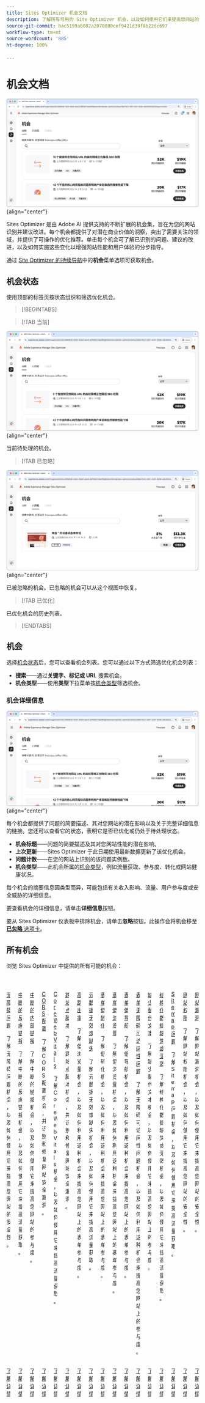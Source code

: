 ```yaml
---
title: Sites Optimizer 机会文档
description: 了解所有可用的 Site Optimizer 机会，以及如何使用它们来提高您网站的性能。
source-git-commit: bac5199a6082a2070080cef9421d39f8b22dc697
workflow-type: tm+mt
source-wordcount: '885'
ht-degree: 100%

---
```



# 机会文档

![Sites Optimizer 机会](./assets/overview/hero.png){align="center"}


Sites Optimizer 是由 Adobe AI 提供支持的不断扩展的机会集，旨在为您的网站识别并建议改进。每个机会都提供了对潜在商业价值的洞察，突出了需要关注的领域，并提供了可操作的优化推荐。单击每个机会可了解已识别的问题、建议的改进，以及如何实施这些变化以增强网站性能和用户体验的分步指导。

通过 [Site Optimizer 的持续导航](/help/documentation/basics.md#navigation)中的&#x200B;**机会**&#x200B;菜单选项可获取机会。

## 机会状态

使用顶部的标签页按状态组织和筛选优化机会。

>[!BEGINTABS]

>[!TAB 当前]

![当前机会](./assets/overview/current.png){align="center"}

当前待处理的机会。

>[!TAB 已忽略]

![已忽略的机会](./assets/overview/ignored.png){align="center"}

已被忽略的机会。已忽略的机会可以从这个视图中恢复。

>[!TAB 已优化]

已优化机会的历史列表。

>[!ENDTABS]

## 机会

选择[机会状态](#opportunity-status)后，您可以查看机会列表。您可以通过以下方式筛选优化机会列表：

* **搜索**——通过&#x200B;**关键字、标记或 URL** 搜索机会。
* **机会类型**——使用&#x200B;**类型**&#x200B;下拉菜单按[机会类型](/help/opportunity-types/overview.md)筛选机会。

### 机会详细信息

![机会详细信息](/help/documentation/opportunities/assets/overview/opportunity-details.png){align="center"}

每个机会都提供了问题的简要描述、其对您网站的潜在影响以及关于完整详细信息的链接。您还可以查看它的状态，表明它是否已优化或仍处于待处理状态。

* **机会标题**——问题的简要描述及其对您网站性能的潜在影响。
* **上次更新**——Sites Optimizer 于此日期使用最新数据更新了该优化机会。
* **问题计数**——在您的网站上识别的该问题实例数。
* **机会类型**——此机会所属的[机会类型](/help/opportunity-types/overview.md)，例如流量获取、参与度、转化或网站健康状况。

每个机会的摘要信息因类型而异，可能包括有关收入影响、流量、用户参与度或安全威胁的详细信息。

要查看机会的详细信息，请单击&#x200B;**详细信息**&#x200B;按钮。

要从 Sites Optimizer 仪表板中排除机会，请单击&#x200B;**忽略**&#x200B;按钮。此操作会将机会移至&#x200B;[**已忽略** 选项卡](#opportunity-status)。

## 所有机会

浏览 Sites Optimizer 中提供的所有可能的机会：

<!-- CARDS

* ./accessibility-issues.md
  {title=Accessibility issues}
  {image=../../assets/common/card-arrows.png} 
* ./broken-backlinks.md
  {title=Broken backlinks}
  {image=../../assets/common/card-arrows.png}
* ./broken-internal-links.md
  {title=Broken internal links}
  {image=../../assets/common/card-link.png}
* ./cors-configuration.md
  {title=CORS configuration}
  {image=../../assets/common/card-code.png}
* ./core-web-vitals.md
  {title=Core web vitals}
  {image=../../assets/common/card-performance.png}
* ./cross-site-scripting.md
  {title=Cross-site scripting}
  {image=../../assets/common/card-code.png}
* ./high-bounce-rate.md
  {title=High bounce rate}
  {image=../../assets/common/card-arrows.png}    
* ./invalid-or-missing-metadata.md
  {title=Invalid or missing metadata}
  {image=../../assets/common/card-code.png}
* ./low-conversions.md
  {title=Low conversions}
  {image=../../assets/common/card-bag.png}
* ./low-views.md
  {title=Low views}
  {image=../../assets/common/card-bag.png} 
* ./missing-alt-text.md
  {title=Missing alt text}
  {image=../../assets/common/card-arrows.png}
* ./missing-invalid-structured-data.md
  {title=Missing or invalid structured data}
  {image=../../assets/common/card-bag.png}
* ./sitemap-issues.md
  {title=Sitemap issues}
  {image=../../assets/common/card-relationship.png}
* ./website-permissions.md
  {title=Website permissions}
  {image=../../assets/common/card-people.png}
* ./website-vulnerabilities.md
  {title=Website vulnerabilities}
  {image=../../assets/common/card-puzzle.png}
  
--->
<!-- START CARDS HTML - DO NOT MODIFY BY HAND -->
<div class="columns">
    <div class="column is-half-tablet is-half-desktop is-one-third-widescreen" aria-label="Accessibility issues">
        <div class="card" style="height: 100%; display: flex; flex-direction: column; height: 100%;">
            <div class="card-image">
                <figure class="image x-is-16by9">
                    <a href="./accessibility-issues.md" title="无障碍问题" target="_blank" rel="referrer">
                        <img class="is-bordered-r-small" src="../../assets/common/card-arrows.png" alt="无障碍问题"
                             style="width: 100%; aspect-ratio: 16 / 9; object-fit: cover; overflow: hidden; display: block; margin: auto;">
                    </a>
                </figure>
            </div>
            <div class="card-content is-padded-small" style="display: flex; flex-direction: column; flex-grow: 1; justify-content: space-between;">
                <div class="top-card-content">
                    <p class="headline is-size-6 has-text-weight-bold">
                        <a href="./accessibility-issues.md" target="_blank" rel="referrer" title="无障碍问题">无障碍问题</a>
                    </p>
                    <p class="is-size-6">了解无障碍问题机会，以及如何使用它来提高您网站的安全性。</p>
                </div>
                <a href="./accessibility-issues.md" target="_blank" rel="referrer" class="spectrum-Button spectrum-Button--outline spectrum-Button--primary spectrum-Button--sizeM" style="align-self: flex-start; margin-top: 1rem;">
                    <span class="spectrum-Button-label has-no-wrap has-text-weight-bold">了解详情</span>
                </a>
            </div>
        </div>
    </div>
    <div class="column is-half-tablet is-half-desktop is-one-third-widescreen" aria-label="Broken backlinks">
        <div class="card" style="height: 100%; display: flex; flex-direction: column; height: 100%;">
            <div class="card-image">
                <figure class="image x-is-16by9">
                    <a href="./broken-backlinks.md" title="中断的反向链接" target="_blank" rel="referrer">
                        <img class="is-bordered-r-small" src="../../assets/common/card-arrows.png" alt="中断的反向链接"
                             style="width: 100%; aspect-ratio: 16 / 9; object-fit: cover; overflow: hidden; display: block; margin: auto;">
                    </a>
                </figure>
            </div>
            <div class="card-content is-padded-small" style="display: flex; flex-direction: column; flex-grow: 1; justify-content: space-between;">
                <div class="top-card-content">
                    <p class="headline is-size-6 has-text-weight-bold">
                        <a href="./broken-backlinks.md" target="_blank" rel="referrer" title="中断的反向链接">中断的反向链接</a>
                    </p>
                    <p class="is-size-6">了解中断的反向链接机会，以及如何使用它来提高流量获取。</p>
                </div>
                <a href="./broken-backlinks.md" target="_blank" rel="referrer" class="spectrum-Button spectrum-Button--outline spectrum-Button--primary spectrum-Button--sizeM" style="align-self: flex-start; margin-top: 1rem;">
                    <span class="spectrum-Button-label has-no-wrap has-text-weight-bold">了解详情</span>
                </a>
            </div>
        </div>
    </div>
    <div class="column is-half-tablet is-half-desktop is-one-third-widescreen" aria-label="Broken internal links">
        <div class="card" style="height: 100%; display: flex; flex-direction: column; height: 100%;">
            <div class="card-image">
                <figure class="image x-is-16by9">
                    <a href="./broken-internal-links.md" title="中断的内部链接" target="_blank" rel="referrer">
                        <img class="is-bordered-r-small" src="../../assets/common/card-link.png" alt="中断的内部链接"
                             style="width: 100%; aspect-ratio: 16 / 9; object-fit: cover; overflow: hidden; display: block; margin: auto;">
                    </a>
                </figure>
            </div>
            <div class="card-content is-padded-small" style="display: flex; flex-direction: column; flex-grow: 1; justify-content: space-between;">
                <div class="top-card-content">
                    <p class="headline is-size-6 has-text-weight-bold">
                        <a href="./broken-internal-links.md" target="_blank" rel="referrer" title="中断的内部链接">中断的内部链接</a>
                    </p>
                    <p class="is-size-6">了解中断的链接机会，以及如何使用它来提高您网站的参与度。</p>
                </div>
                <a href="./broken-internal-links.md" target="_blank" rel="referrer" class="spectrum-Button spectrum-Button--outline spectrum-Button--primary spectrum-Button--sizeM" style="align-self: flex-start; margin-top: 1rem;">
                    <span class="spectrum-Button-label has-no-wrap has-text-weight-bold">了解详情</span>
                </a>
            </div>
        </div>
    </div>
    <div class="column is-half-tablet is-half-desktop is-one-third-widescreen" aria-label="CORS configuration">
        <div class="card" style="height: 100%; display: flex; flex-direction: column; height: 100%;">
            <div class="card-image">
                <figure class="image x-is-16by9">
                    <a href="./cors-configuration.md" title="CORS 配置" target="_blank" rel="referrer">
                        <img class="is-bordered-r-small" src="../../assets/common/card-code.png" alt="CORS 配置"
                             style="width: 100%; aspect-ratio: 16 / 9; object-fit: cover; overflow: hidden; display: block; margin: auto;">
                    </a>
                </figure>
            </div>
            <div class="card-content is-padded-small" style="display: flex; flex-direction: column; flex-grow: 1; justify-content: space-between;">
                <div class="top-card-content">
                    <p class="headline is-size-6 has-text-weight-bold">
                        <a href="./cors-configuration.md" target="_blank" rel="referrer" title="CORS 配置">CORS 配置</a>
                    </p>
                    <p class="is-size-6">了解 CORS 配置机会，并识别和修复网站安全漏洞。</p>
                </div>
                <a href="./cors-configuration.md" target="_blank" rel="referrer" class="spectrum-Button spectrum-Button--outline spectrum-Button--primary spectrum-Button--sizeM" style="align-self: flex-start; margin-top: 1rem;">
                    <span class="spectrum-Button-label has-no-wrap has-text-weight-bold">了解详情</span>
                </a>
            </div>
        </div>
    </div>
    <div class="column is-half-tablet is-half-desktop is-one-third-widescreen" aria-label="Core web vitals">
        <div class="card" style="height: 100%; display: flex; flex-direction: column; height: 100%;">
            <div class="card-image">
                <figure class="image x-is-16by9">
                    <a href="./core-web-vitals.md" title="Core Web Vitals" target="_blank" rel="referrer">
                        <img class="is-bordered-r-small" src="../../assets/common/card-performance.png" alt="Core Web Vitals"
                             style="width: 100%; aspect-ratio: 16 / 9; object-fit: cover; overflow: hidden; display: block; margin: auto;">
                    </a>
                </figure>
            </div>
            <div class="card-content is-padded-small" style="display: flex; flex-direction: column; flex-grow: 1; justify-content: space-between;">
                <div class="top-card-content">
                    <p class="headline is-size-6 has-text-weight-bold">
                        <a href="./core-web-vitals.md" target="_blank" rel="referrer" title="Core Web Vitals">Core Web Vitals</a>
                    </p>
                    <p class="is-size-6">了解 Core Web Vitals 机会，以及如何使用它来提高流量获取。</p>
                </div>
                <a href="./core-web-vitals.md" target="_blank" rel="referrer" class="spectrum-Button spectrum-Button--outline spectrum-Button--primary spectrum-Button--sizeM" style="align-self: flex-start; margin-top: 1rem;">
                    <span class="spectrum-Button-label has-no-wrap has-text-weight-bold">了解详情</span>
                </a>
            </div>
        </div>
    </div>
    <div class="column is-half-tablet is-half-desktop is-one-third-widescreen" aria-label="Cross-site scripting">
        <div class="card" style="height: 100%; display: flex; flex-direction: column; height: 100%;">
            <div class="card-image">
                <figure class="image x-is-16by9">
                    <a href="./cross-site-scripting.md" title="跨站点脚本" target="_blank" rel="referrer">
                        <img class="is-bordered-r-small" src="../../assets/common/card-code.png" alt="跨站点脚本"
                             style="width: 100%; aspect-ratio: 16 / 9; object-fit: cover; overflow: hidden; display: block; margin: auto;">
                    </a>
                </figure>
            </div>
            <div class="card-content is-padded-small" style="display: flex; flex-direction: column; flex-grow: 1; justify-content: space-between;">
                <div class="top-card-content">
                    <p class="headline is-size-6 has-text-weight-bold">
                        <a href="./cross-site-scripting.md" target="_blank" rel="referrer" title="跨站点脚本">跨站点脚本</a>
                    </p>
                    <p class="is-size-6">了解跨站点脚本机会，并识别和修复网站安全漏洞。</p>
                </div>
                <a href="./cross-site-scripting.md" target="_blank" rel="referrer" class="spectrum-Button spectrum-Button--outline spectrum-Button--primary spectrum-Button--sizeM" style="align-self: flex-start; margin-top: 1rem;">
                    <span class="spectrum-Button-label has-no-wrap has-text-weight-bold">了解详情</span>
                </a>
            </div>
        </div>
    </div>
    <div class="column is-half-tablet is-half-desktop is-one-third-widescreen" aria-label="High bounce rate">
        <div class="card" style="height: 100%; display: flex; flex-direction: column; height: 100%;">
            <div class="card-image">
                <figure class="image x-is-16by9">
                    <a href="./high-bounce-rate.md" title="高跳出率" target="_blank" rel="referrer">
                        <img class="is-bordered-r-small" src="../../assets/common/card-arrows.png" alt="高跳出率"
                             style="width: 100%; aspect-ratio: 16 / 9; object-fit: cover; overflow: hidden; display: block; margin: auto;">
                    </a>
                </figure>
            </div>
            <div class="card-content is-padded-small" style="display: flex; flex-direction: column; flex-grow: 1; justify-content: space-between;">
                <div class="top-card-content">
                    <p class="headline is-size-6 has-text-weight-bold">
                        <a href="./high-bounce-rate.md" target="_blank" rel="referrer" title="高跳出率">高跳出率</a>
                    </p>
                    <p class="is-size-6">了解低浏览量机会，以及如何利用这种机会来提高您网站上的表单参与度。</p>
                </div>
                <a href="./high-bounce-rate.md" target="_blank" rel="referrer" class="spectrum-Button spectrum-Button--outline spectrum-Button--primary spectrum-Button--sizeM" style="align-self: flex-start; margin-top: 1rem;">
                    <span class="spectrum-Button-label has-no-wrap has-text-weight-bold">了解详情</span>
                </a>
            </div>
        </div>
    </div>
    <div class="column is-half-tablet is-half-desktop is-one-third-widescreen" aria-label="Invalid or missing metadata">
        <div class="card" style="height: 100%; display: flex; flex-direction: column; height: 100%;">
            <div class="card-image">
                <figure class="image x-is-16by9">
                    <a href="./invalid-or-missing-metadata.md" title="元数据无效或缺失" target="_blank" rel="referrer">
                        <img class="is-bordered-r-small" src="../../assets/common/card-code.png" alt="元数据无效或缺失"
                             style="width: 100%; aspect-ratio: 16 / 9; object-fit: cover; overflow: hidden; display: block; margin: auto;">
                    </a>
                </figure>
            </div>
            <div class="card-content is-padded-small" style="display: flex; flex-direction: column; flex-grow: 1; justify-content: space-between;">
                <div class="top-card-content">
                    <p class="headline is-size-6 has-text-weight-bold">
                        <a href="./invalid-or-missing-metadata.md" target="_blank" rel="referrer" title="元数据无效或缺失">元数据无效或缺失</a>
                    </p>
                    <p class="is-size-6">了解元数据无效或缺失机会，以及如何使用它来提高流量获取。</p>
                </div>
                <a href="./invalid-or-missing-metadata.md" target="_blank" rel="referrer" class="spectrum-Button spectrum-Button--outline spectrum-Button--primary spectrum-Button--sizeM" style="align-self: flex-start; margin-top: 1rem;">
                    <span class="spectrum-Button-label has-no-wrap has-text-weight-bold">了解详情</span>
                </a>
            </div>
        </div>
    </div>
<div class="column is-half-tablet is-half-desktop is-one-third-widescreen" aria-label="Forms low conversions">
        <div class="card" style="height: 100%; display: flex; flex-direction: column; height: 100%;">
            <div class="card-image">
                <figure class="image x-is-16by9">
                    <a href="./low-conversions.md" title="表单低转化" target="_blank" rel="referrer">
                        <img class="is-bordered-r-small" src="../../assets/common/card-conversion.png" alt="表单低转化"
                             style="width: 100%; aspect-ratio: 16 / 9; object-fit: cover; overflow: hidden; display: block; margin: auto;">
                    </a>
                </figure>
            </div>
            <div class="card-content is-padded-small" style="display: flex; flex-direction: column; flex-grow: 1; justify-content: space-between;">
                <div class="top-card-content">
                    <p class="headline is-size-6 has-text-weight-bold">
                        <a href="./low-conversions.md" target="_blank" rel="referrer" title="表单低转化">表单低转化</a>
                    </p>
                    <p class="is-size-6">了解低转化机会，以及如何利用这种机会来提高您网站上的表单参与度。</p>
                </div>
                <a href="./low-conversions.md" target="_blank" rel="referrer" class="spectrum-Button spectrum-Button--outline spectrum-Button--primary spectrum-Button--sizeM" style="align-self: flex-start; margin-top: 1rem;">
                    <span class="spectrum-Button-label has-no-wrap has-text-weight-bold">了解详情</span>
                </a>
            </div>
        </div>
    </div>
    <div class="column is-half-tablet is-half-desktop is-one-third-widescreen" aria-label="Forms low views">
        <div class="card" style="height: 100%; display: flex; flex-direction: column; height: 100%;">
            <div class="card-image">
                <figure class="image x-is-16by9">
                    <a href="./low-views.md" title="表单低浏览量" target="_blank" rel="referrer">
                        <img class="is-bordered-r-small" src="../../assets/common/card-conversion.png" alt="低浏览量"
                             style="width: 100%; aspect-ratio: 16 / 9; object-fit: cover; overflow: hidden; display: block; margin: auto;">
                    </a>
                </figure>
            </div>
            <div class="card-content is-padded-small" style="display: flex; flex-direction: column; flex-grow: 1; justify-content: space-between;">
                <div class="top-card-content">
                    <p class="headline is-size-6 has-text-weight-bold">
                        <a href="./low-views.md" target="_blank" rel="referrer" title="低浏览量">表单低浏览量</a>
                    </p>
                    <p class="is-size-6">了解低浏览量机会，以及如何利用这种机会来提高您网站上的表单参与度。</p>
                </div>
                <a href="./low-views.md" target="_blank" rel="referrer" class="spectrum-Button spectrum-Button--outline spectrum-Button--primary spectrum-Button--sizeM" style="align-self: flex-start; margin-top: 1rem;">
                    <span class="spectrum-Button-label has-no-wrap has-text-weight-bold">了解详情</span>
                </a>
            </div>
        </div>
    </div>
    <div class="column is-half-tablet is-half-desktop is-one-third-widescreen" aria-label="Forms low navigation">
        <div class="card" style="height: 100%; display: flex; flex-direction: column; height: 100%;">
            <div class="card-image">
                <figure class="image x-is-16by9">
                    <a href="./low-navigation.md" title="表单低导航" target="_blank" rel="referrer">
                        <img class="is-bordered-r-small" src="../../assets/common/card-conversion.png" alt="表单低导航"
                             style="width: 100%; aspect-ratio: 16 / 9; object-fit: cover; overflow: hidden; display: block; margin: auto;">
                    </a>
                </figure>
            </div>
            <div class="card-content is-padded-small" style="display: flex; flex-direction: column; flex-grow: 1; justify-content: space-between;">
                <div class="top-card-content">
                    <p class="headline is-size-6 has-text-weight-bold">
                        <a href="./low-navigation.md" target="_blank" rel="referrer" title="表单低导航">表单低导航</a>
                    </p>
                    <p class="is-size-6">了解低导航机会，以及如何利用这种机会来提高您网站上的表单参与度。</p>
                </div>
                <a href="./low-navigation.md" target="_blank" rel="referrer" class="spectrum-Button spectrum-Button--outline spectrum-Button--primary spectrum-Button--sizeM" style="align-self: flex-start; margin-top: 1rem;">
                    <span class="spectrum-Button-label has-no-wrap has-text-weight-bold">了解详情</span>
                </a>
            </div>
        </div>
    </div>
    <div class="column is-half-tablet is-half-desktop is-one-third-widescreen" aria-label="Forms low navigation">
        <div class="card" style="height: 100%; display: flex; flex-direction: column; height: 100%;">
            <div class="card-image">
                <figure class="image x-is-16by9">
                    <a href="./forms-accessibility-issues.md" title="表单无障碍可访问性问题" target="_blank" rel="referrer">
                        <img class="is-bordered-r-small" src="../../assets/common/card-arrows.png" alt="表单无障碍可访问性问题"
                             style="width: 100%; aspect-ratio: 16 / 9; object-fit: cover; overflow: hidden; display: block; margin: auto;">
                    </a>
                </figure>
            </div>
            <div class="card-content is-padded-small" style="display: flex; flex-direction: column; flex-grow: 1; justify-content: space-between;">
                <div class="top-card-content">
                    <p class="headline is-size-6 has-text-weight-bold">
                        <a href="./forms-accessibility-issues.md" target="_blank" rel="referrer" title="表单无障碍可访问性问题">表单无障碍可访问性问题</a>
                    </p>
                    <p class="is-size-6">了解无障碍可访问性问题机会，以及如何利用这种机会来提高您网站上的参与度。</p>
                </div>
                <a href="./forms-accessibility-issues.md" target="_blank" rel="referrer" class="spectrum-Button spectrum-Button--outline spectrum-Button--primary spectrum-Button--sizeM" style="align-self: flex-start; margin-top: 1rem;">
                    <span class="spectrum-Button-label has-no-wrap has-text-weight-bold">了解详情</span>
                </a>
            </div>
        </div>
    </div>
    <div class="column is-half-tablet is-half-desktop is-one-third-widescreen" aria-label="Missing alt text">
        <div class="card" style="height: 100%; display: flex; flex-direction: column; height: 100%;">
            <div class="card-image">
                <figure class="image x-is-16by9">
                    <a href="./missing-alt-text.md" title="缺少替代文本" target="_blank" rel="referrer">
                        <img class="is-bordered-r-small" src="../../assets/common/card-arrows.png" alt="缺少替代文本"
                             style="width: 100%; aspect-ratio: 16 / 9; object-fit: cover; overflow: hidden; display: block; margin: auto;">
                    </a>
                </figure>
            </div>
            <div class="card-content is-padded-small" style="display: flex; flex-direction: column; flex-grow: 1; justify-content: space-between;">
                <div class="top-card-content">
                    <p class="headline is-size-6 has-text-weight-bold">
                        <a href="./missing-alt-text.md" target="_blank" rel="referrer" title="缺少替代文本">缺少替代文本</a>
                    </p>
                    <p class="is-size-6">了解缺少替代文本机会，以及如何使用它来提高您网站上的参与度。</p>
                </div>
                <a href="./missing-alt-text.md" target="_blank" rel="referrer" class="spectrum-Button spectrum-Button--outline spectrum-Button--primary spectrum-Button--sizeM" style="align-self: flex-start; margin-top: 1rem;">
                    <span class="spectrum-Button-label has-no-wrap has-text-weight-bold">了解详情</span>
                </a>
            </div>
        </div>
    </div>
    <div class="column is-half-tablet is-half-desktop is-one-third-widescreen" aria-label="Missing or invalid structured data">
        <div class="card" style="height: 100%; display: flex; flex-direction: column; height: 100%;">
            <div class="card-image">
                <figure class="image x-is-16by9">
                    <a href="./missing-invalid-structured-data.md" title="结构化数据缺失或无效" target="_blank" rel="referrer">
                        <img class="is-bordered-r-small" src="../../assets/common/card-bag.png" alt="结构化数据缺失或无效"
                             style="width: 100%; aspect-ratio: 16 / 9; object-fit: cover; overflow: hidden; display: block; margin: auto;">
                    </a>
                </figure>
            </div>
            <div class="card-content is-padded-small" style="display: flex; flex-direction: column; flex-grow: 1; justify-content: space-between;">
                <div class="top-card-content">
                    <p class="headline is-size-6 has-text-weight-bold">
                        <a href="./missing-invalid-structured-data.md" target="_blank" rel="referrer" title="结构化数据缺失或无效">结构化数据缺失或无效</a>
                    </p>
                    <p class="is-size-6">了解结构化数据缺失或无效机会，以及如何使用它来提高流量获取。</p>
                </div>
                <a href="./missing-invalid-structured-data.md" target="_blank" rel="referrer" class="spectrum-Button spectrum-Button--outline spectrum-Button--primary spectrum-Button--sizeM" style="align-self: flex-start; margin-top: 1rem;">
                    <span class="spectrum-Button-label has-no-wrap has-text-weight-bold">了解详情</span>
                </a>
            </div>
        </div>
    </div>
    <div class="column is-half-tablet is-half-desktop is-one-third-widescreen" aria-label="Sitemap issues">
        <div class="card" style="height: 100%; display: flex; flex-direction: column; height: 100%;">
            <div class="card-image">
                <figure class="image x-is-16by9">
                    <a href="./sitemap-issues.md" title="Sitemap 问题" target="_blank" rel="referrer">
                        <img class="is-bordered-r-small" src="../../assets/common/card-relationship.png" alt="Sitemap 问题"
                             style="width: 100%; aspect-ratio: 16 / 9; object-fit: cover; overflow: hidden; display: block; margin: auto;">
                    </a>
                </figure>
            </div>
            <div class="card-content is-padded-small" style="display: flex; flex-direction: column; flex-grow: 1; justify-content: space-between;">
                <div class="top-card-content">
                    <p class="headline is-size-6 has-text-weight-bold">
                        <a href="./sitemap-issues.md" target="_blank" rel="referrer" title="Sitemap 问题">Sitemap 问题</a>
                    </p>
                    <p class="is-size-6">了解 Sitemap 问题机会，以及如何使用它来提高流量获取。</p>
                </div>
                <a href="./sitemap-issues.md" target="_blank" rel="referrer" class="spectrum-Button spectrum-Button--outline spectrum-Button--primary spectrum-Button--sizeM" style="align-self: flex-start; margin-top: 1rem;">
                    <span class="spectrum-Button-label has-no-wrap has-text-weight-bold">了解详情</span>
                </a>
            </div>
        </div>
    </div>
    <div class="column is-half-tablet is-half-desktop is-one-third-widescreen" aria-label="Website permissions">
        <div class="card" style="height: 100%; display: flex; flex-direction: column; height: 100%;">
            <div class="card-image">
                <figure class="image x-is-16by9">
                    <a href="./website-permissions.md" title="网站权限" target="_blank" rel="referrer">
                        <img class="is-bordered-r-small" src="../../assets/common/card-people.png" alt="网站权限"
                             style="width: 100%; aspect-ratio: 16 / 9; object-fit: cover; overflow: hidden; display: block; margin: auto;">
                    </a>
                </figure>
            </div>
            <div class="card-content is-padded-small" style="display: flex; flex-direction: column; flex-grow: 1; justify-content: space-between;">
                <div class="top-card-content">
                    <p class="headline is-size-6 has-text-weight-bold">
                        <a href="./website-permissions.md" target="_blank" rel="referrer" title="网站权限">网站权限</a>
                    </p>
                    <p class="is-size-6">了解网站权限机会，以及如何使用它来提高您网站的安全性。</p>
                </div>
                <a href="./website-permissions.md" target="_blank" rel="referrer" class="spectrum-Button spectrum-Button--outline spectrum-Button--primary spectrum-Button--sizeM" style="align-self: flex-start; margin-top: 1rem;">
                    <span class="spectrum-Button-label has-no-wrap has-text-weight-bold">了解详情</span>
                </a>
            </div>
        </div>
    </div>
    <div class="column is-half-tablet is-half-desktop is-one-third-widescreen" aria-label="Website vulnerabilities">
        <div class="card" style="height: 100%; display: flex; flex-direction: column; height: 100%;">
            <div class="card-image">
                <figure class="image x-is-16by9">
                    <a href="./website-vulnerabilities.md" title="网站漏洞" target="_blank" rel="referrer">
                        <img class="is-bordered-r-small" src="../../assets/common/card-puzzle.png" alt="网站漏洞"
                             style="width: 100%; aspect-ratio: 16 / 9; object-fit: cover; overflow: hidden; display: block; margin: auto;">
                    </a>
                </figure>
            </div>
            <div class="card-content is-padded-small" style="display: flex; flex-direction: column; flex-grow: 1; justify-content: space-between;">
                <div class="top-card-content">
                    <p class="headline is-size-6 has-text-weight-bold">
                        <a href="./website-vulnerabilities.md" target="_blank" rel="referrer" title="网站漏洞">网站漏洞</a>
                    </p>
                    <p class="is-size-6">了解网站漏洞机会，以及如何使用它来提高您网站的安全性。</p>
                </div>
                <a href="./website-vulnerabilities.md" target="_blank" rel="referrer" class="spectrum-Button spectrum-Button--outline spectrum-Button--primary spectrum-Button--sizeM" style="align-self: flex-start; margin-top: 1rem;">
                    <span class="spectrum-Button-label has-no-wrap has-text-weight-bold">了解详情</span>
                </a>
            </div>
        </div>
    </div>
</div>
<!-- END CARDS HTML - DO NOT MODIFY BY HAND -->


